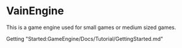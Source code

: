 # VainEngine
 This is a game engine used for small games or medium sized games.
 
Getting "Started:GameEngine/Docs/Tutorial/GettingStarted.md"

